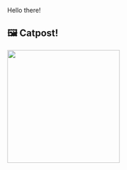 Hello there!



## 🖼️ Catpost!

<sub>
    <img src="https://cdn2.thecatapi.com/images/6dt.jpg" height="256">
</sub>

